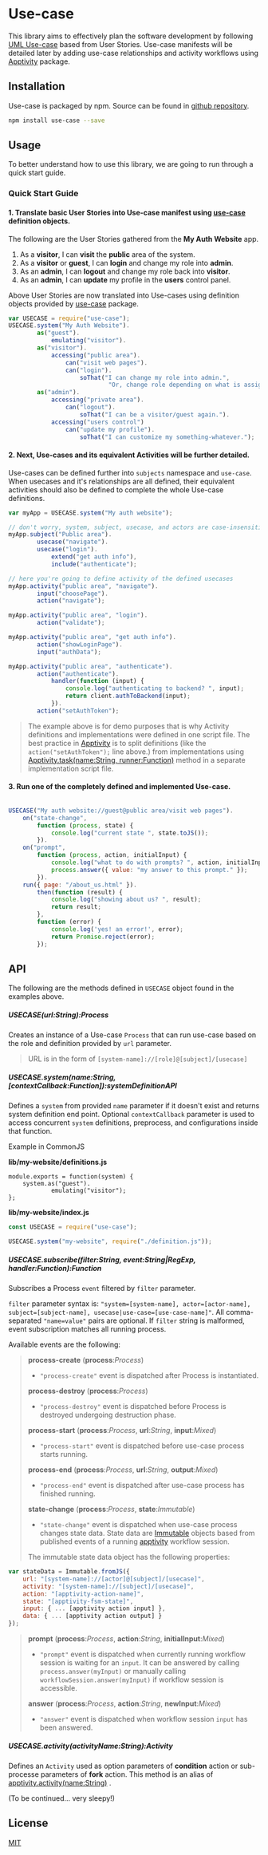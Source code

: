 # Use-case

This library aims to effectively plan the software development by following [UML Use-case](https://en.wikipedia.org/wiki/Use_case) based from User Stories. Use-case manifests will be detailed later by adding use-case relationships and activity workflows using [Apptivity](https://github.com/diko316/apptivity) package.


## Installation
Use-case is packaged by npm. Source can be found in [github repository](https://github.com/diko316/use-case).

```sh
npm install use-case --save
```

## Usage

To better understand how to use this library, we are going to run through a quick start guide.

### Quick Start Guide

#### 1. Translate basic User Stories into Use-case manifest using [use-case](https://www.npmjs.com/package/use-case) definition objects.
The following are the User Stories gathered from the **My Auth Website** app.

1. As a **visitor**, I can **visit** the **public** area of the system.
2. As a **visitor** or **guest**, I can **login** and change my role into **admin**.
3. As an **admin**, I can **logout** and change my role back into **visitor**.
4. As an **admin**, I can **update** my profile in the **users** control panel.

Above User Stories are now translated into Use-cases using definition objects provided by [use-case](https://www.npmjs.com/package/use-case) package.

```javascript
var USECASE = require("use-case");
USECASE.system("My Auth Website").
        as("guest").
            emulating("visitor").
        as("visitor").
            accessing("public area").
                can("visit web pages").
                can("login").
                    soThat("I can change my role into admin.",
                    		"Or, change role depending on what is assigned after server authentication.").
        as("admin").
            accessing("private area").
                can("logout").
                    soThat("I can be a visitor/guest again.").
            accessing("users control")
                can("update my profile").
                    soThat("I can customize my something-whatever.");
```


#### 2. Next, Use-cases and its equivalent Activities will be further detailed.
Use-cases can be defined further into `subjects` namespace and `use-case`. When usecases and it's relationships are all defined, their equivalent activities should also be defined to complete the whole Use-case definitions. 

```javascript
var myApp = USECASE.system("My auth website");

// don't worry, system, subject, usecase, and actors are case-insensitive
myApp.subject("Public area").
		usecase("navigate").
        usecase("login").
        	extend("get auth info"),
            include("authenticate");

// here you're going to define activity of the defined usecases
myApp.activity("public area", "navigate").
		input("choosePage").
        action("navigate");

myApp.activity("public area", "login").
		action("validate");

myApp.activity("public area", "get auth info").
		action("showLoginPage").
        input("authData");

myApp.activity("public area", "authenticate").
		action("authenticate").
        	handler(function (input) {
            	console.log("authenticating to backend? ", input);
            	return client.authToBackend(input);
            }).
		action("setAuthToken");
```

> The example above is for demo purposes that is why Activity definitions and implementations were defined in one script file. The best practice in [Apptivity](https://www.npmjs.com/package/apptivity) is to split definitions (like the `action("setAuthToken");` line above.) from implementations using [Apptivity.task(name:String, runner:Function)](https://www.npmjs.com/package/apptivity#namedTask) method in a separate implementation script file.

#### 3. Run one of the completely defined and implemented Use-case.

```javascript

USECASE("My auth website://guest@public area/visit web pages").
	on("state-change",
    	function (process, state) {
        	console.log("current state ", state.toJS());
        }).
    on("prompt",
    	function (process, action, initialInput) {
        	console.log("what to do with prompts? ", action, initialInput);
            process.answer({ value: "my answer to this prompt." });
        }).
    run({ page: "/about_us.html" }).
        then(function (result) {
            console.log("showing about us? ", result);
            return result;
        },
        function (error) {
            console.log('yes! an error!', error);
            return Promise.reject(error);
        });

```

## API

The following are the methods defined in `USECASE` object found in the examples above.

##### USECASE(url:*String*):*Process*
Creates an instance of a Use-case `Process` that can run use-case based on the role and definition provided by `url` parameter.
> URL is in the form of `[system-name]://[role]@[subject]/[usecase]`

##### USECASE.system(name:*String*, [contextCallback:*Function*]):*systemDefinitionAPI*
Defines a `system` from provided `name` parameter if it doesn't exist and returns system definition end point. Optional `contextCallback` parameter is used to access concurrent `system` definitions, preprocess, and configurations inside that function.


Example in CommonJS

**lib/my-website/definitions.js**

```javacript
module.exports = function(system) {
	system.as("guest").
            emulating("visitor");
};
```

**lib/my-website/index.js**
```javascript
const USECASE = require("use-case");

USECASE.system("my-website", require("./definition.js"));
```

##### USECASE.subscribe(filter:*String*, event:*String|RegExp*, handler:Function):*Function*
Subscribes a Process `event` filtered by `filter` parameter.

`filter` parameter syntax is: `"system=[system-name], actor=[actor-name], subject=[subject-name], usecase|use-case=[use-case-name]"`. All comma-separated `"name=value"` pairs are optional. If `filter` string is malformed, event subscription matches all running process.

Available events are the following:

> **process-create** (**process**:*Process*)
> - `"process-create"` event is dispatched after Process is instantiated.
>
> **process-destroy** (**process**:*Process*)
> - `"process-destroy"` event is dispatched before Process is destroyed undergoing destruction phase.
>
> **process-start** (**process**:*Process*, **url**:*String*, **input**:*Mixed*)
> - `"process-start"` event is dispatched before use-case process starts running.
>
> **process-end** (**process**:*Process*, **url**:*String*, **output**:*Mixed*)
> - `"process-end"` event is dispatched after use-case process has finished running.
>
> **state-change** (**process**:*Process*, **state**:*Immutable*)
> - `"state-change"` event is dispatched when use-case process changes state data. State data are [Immutable](https://www.npmjs.com/package/immutable) objects based from published events of a running [apptivity](https://www.npmjs.com/package/apptivity) workflow session.
>
>  The immutable state data object has the following properties:

```javascript
var stateData = Immutable.fromJS({
	url: "[system-name]://[actor]@[subject]/[usecase]",
	activity: "[system-name]://[subject]/[usecase]",
    action: "[apptivity-action-name]",
    state: "[apptivity-fsm-state]",
    input: { ... [apptivity action input] },
  	data: { ... [apptivity action output] }
});
```

> **prompt** (**process**:*Process*, **action**:*String*, **initialInput**:*Mixed*)
> - `"prompt"` event is dispatched when currently running workflow session is waiting for an `input`. It can be answered by calling `process.answer(myInput)` or manually calling `workflowSession.answer(myInput)` if workflow session is accessible.
>
> **answer** (**process**:*Process*, **action**:*String*, **newInput**:*Mixed*)
> - `"answer"` event is dispatched when workflow session `input` has been answered.
>


##### USECASE.activity(activityName:*String*):*Activity*

Defines an `Activity` used as option parameters of **condition** action or sub-processe parameters of **fork** action. This method is an alias of [apptivity.activity(name:String)](https://www.npmjs.com/package/apptivity#workflowactivityactivitynamestringactivity) .

(To be continued... very sleepy!)

## License

[MIT](https://opensource.org/licenses/MIT)
